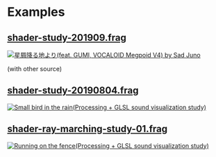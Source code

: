 Examples
======

[shader-study-201909.frag](../data/shader-study-201909.frag)
------

[![星屑降る地より(feat. GUMI, VOCALOID Megpoid V4) by Sad Juno](https://i.ytimg.com/vi/JOH3b3gxxdA/sddefault.jpg "星屑降る地より(feat. GUMI, VOCALOID Megpoid V4) by Sad Juno")](https://www.youtube.com/JOH3b3gxxdA)

(with other source)

[shader-study-20190804.frag](../data/shader-study-20190804.frag)
------

[![Small bird in the rain(Processing + GLSL sound visualization study)](https://i.ytimg.com/vi/qMwQ23na1Ek/sddefault.jpg "Small bird in the rain(Processing + GLSL sound visualization study)")](https://www.youtube.com/qMwQ23na1Ek)

[shader-ray-marching-study-01.frag](../data/shader-ray-marching-study-01.frag)
------

[![Running on the fence(Processing + GLSL sound visualization study)](https://i.ytimg.com/vi/8bA4d6-tRKE/sddefault.jpg "Running on the fence(Processing + GLSL sound visualization study)")](https://www.youtube.com/8bA4d6-tRKE)
